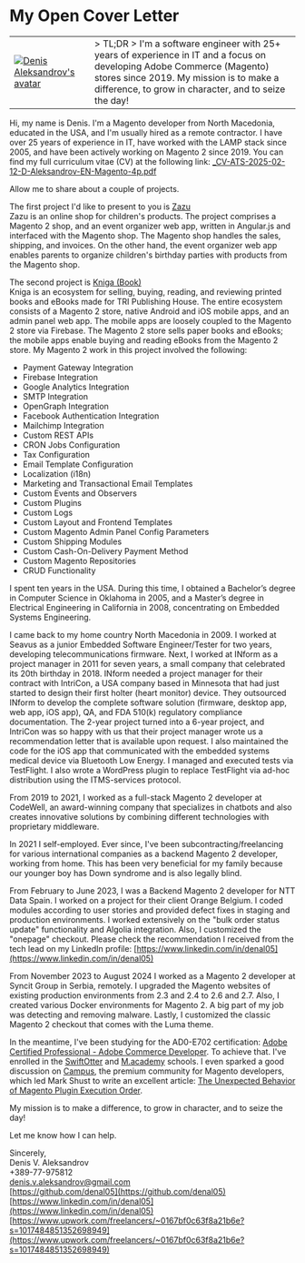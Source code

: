 # My Open Cover Letter

<table>
  <tr>
    <td>
      <a href="https://gravatar.com/denisvaleksandrov"><img src="https://gravatar.com/avatar/ec3e7d35db0ff66e33cffee951a9253d" alt="Denis Aleksandrov's avatar" /></a>
    </td>
    <td>
> TL;DR
> I'm a software engineer with 25+ years of experience in IT and a focus on developing Adobe Commerce (Magento) stores since 2019. My mission is to make a difference, to grow in character, and to seize the day!
    </td>
  </tr>
</table>

Hi, my name is Denis. I'm a Magento developer from North Macedonia, educated in the USA, and I'm usually hired as a remote contractor. I have over 25 years of experience in IT, have worked with the LAMP stack since 2005, and have been actively working on Magento 2 since 2019. You can find my full curriculum vitae (CV) at the following link: [_CV-ATS-2025-02-12-D-Aleksandrov-EN-Magento-4p.pdf](https://github.com/denal05/denal05.github.io/blob/main/_CV-ATS-2025-02-12-D-Aleksandrov-EN-Magento-4p.pdf)

Allow me to share about a couple of projects.

The first project I'd like to present to you is [Zazu](https://web.archive.org/web/20220416060149/https://codewellgroup.com/zazu)  
Zazu is an online shop for children's products. The project comprises a Magento 2 shop, and an event organizer web app, written in Angular.js and interfaced with the Magento shop. The Magento shop handles the sales, shipping, and invoices. On the other hand, the event organizer web app enables parents to organize children's birthday parties with products from the Magento shop.

The second project is [Kniga (Book)](https://web.archive.org/web/20220416060153/https://codewellgroup.com/kniga)  
Kniga is an ecosystem for selling, buying, reading, and reviewing printed books and eBooks made for TRI Publishing House. The entire ecosystem consists of a Magento 2 store, native Android and iOS mobile apps, and an admin panel web app. The mobile apps are loosely coupled to the Magento 2 store via Firebase. The Magento 2 store sells paper books and eBooks; the mobile apps enable buying and reading eBooks from the Magento 2 store.
My Magento 2 work in this project involved the following:
- Payment Gateway Integration
- Firebase Integration
- Google Analytics Integration
- SMTP Integration
- OpenGraph Integration
- Facebook Authentication Integration
- Mailchimp Integration
- Custom REST APIs
- CRON Jobs Configuration
- Tax Configuration
- Email Template Configuration
- Localization (i18n)
- Marketing and Transactional Email Templates
- Custom Events and Observers
- Custom Plugins
- Custom Logs
- Custom Layout and Frontend Templates
- Custom Magento Admin Panel Config Parameters
- Custom Shipping Modules
- Custom Cash-On-Delivery Payment Method
- Custom Magento Repositories
- CRUD Functionality

I spent ten years in the USA. During this time, I obtained a Bachelor’s degree in Computer Science in Oklahoma in 2005, and a Master’s degree in Electrical Engineering in California in 2008, concentrating on Embedded Systems Engineering. 

I came back to my home country North Macedonia in 2009. I worked at Seavus as a junior Embedded Software Engineer/Tester for two years, developing telecommunications firmware. Next, I worked at INform as a project manager in 2011 for seven years, a small company that celebrated its 20th birthday in 2018. INform needed a project manager for their contract with IntriCon, a USA company based in Minnesota that had just started to design their first holter (heart monitor) device. They outsourced INform to develop the complete software solution (firmware, desktop app, web app, iOS app), QA, and FDA 510(k) regulatory compliance documentation. The 2-year project turned into a 6-year project, and IntriCon was so happy with us that their project manager wrote us a recommendation letter that is available upon request. I also maintained the code for the iOS app that communicated with the embedded systems medical device via Bluetooth Low Energy. I managed and executed tests via TestFlight. I also wrote a WordPress plugin to replace TestFlight via ad-hoc distribution using the ITMS-services protocol. 

From 2019 to 2021, I worked as a full-stack Magento 2 developer at CodeWell, an award-winning company that specializes in chatbots and also creates innovative solutions by combining different technologies with proprietary middleware. 

In 2021 I self-employed. Ever since, I've been subcontracting/freelancing for various international companies as a backend Magento 2 developer, working from home. This has been very beneficial for my family because our younger boy has Down syndrome and is also legally blind.
 
From February to June 2023, I was a Backend Magento 2 developer for NTT Data Spain. I worked on a project for their client Orange Belgium. I coded modules according to user stories and provided defect fixes in staging and production environments. I worked extensively on the "bulk order status update" functionality and Algolia integration. Also, I customized the "onepage" checkout. Please check the recommendation I received from the tech lead on my LinkedIn profile: [https://www.linkedin.com/in/denal05](https://www.linkedin.com/in/denal05)

From November 2023 to August 2024 I worked as a Magento 2 developer at Syncit Group in Serbia, remotely. I upgraded the Magento websites of existing production environments from 2.3 and 2.4 to 2.6 and 2.7. Also, I created various Docker environments for Magento 2. A big part of my job was detecting and removing malware. Lastly, I customized the classic Magento 2 checkout that comes with the Luma theme.

In the meantime, I've been studying for the AD0-E702 certification: [Adobe Certified Professional - Adobe Commerce Developer](https://express.adobe.com/page/ClHLYMaUjTUfa/). To achieve that. I've enrolled in the [SwiftOtter](https://learning.swiftotter.com/) and [M.academy](https://m.academy/) schools. I even sparked a good discussion on [Campus](https://campus.m.academy/), the premium community for Magento developers, which led Mark Shust to write an excellent article: [The Unexpected Behavior of Magento Plugin Execution Order](https://m.academy/articles/magento-plugin-execution-order/).    

My mission is to make a difference, to grow in character, and to seize the day!

Let me know how I can help.

Sincerely,  
Denis V. Aleksandrov  
+389-77-975812  
denis.v.aleksandrov@gmail.com  
[https://github.com/denal05](https://github.com/denal05)  
[https://www.linkedin.com/in/denal05](https://www.linkedin.com/in/denal05)  
[https://www.upwork.com/freelancers/~0167bf0c63f8a21b6e?s=1017484851352698949](https://www.upwork.com/freelancers/~0167bf0c63f8a21b6e?s=1017484851352698949)

